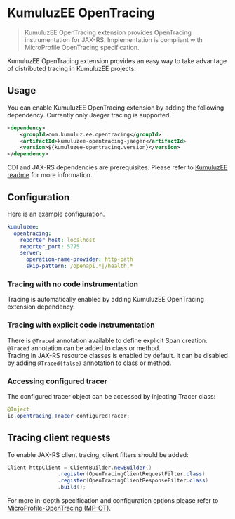 # KumuluzEE OpenTracing

> KumuluzEE OpenTracing extension provides OpenTracing instrumentation for JAX-RS. 
Implementation is compliant with MicroProfile OpenTracing specification.

KumuluzEE OpenTracing extension provides an easy way to take advantage of distributed tracing in KumuluzEE projects. 


## Usage 
You can enable KumuluzEE OpenTracing extension by adding the following dependency. Currently only Jaeger tracing is supported.
```xml
<dependency>
    <groupId>com.kumuluz.ee.opentracing</groupId>
    <artifactId>kumuluzee-opentracing-jaeger</artifactId>
    <version>${kumuluzee-opentracing.version}</version>
</dependency>
```
CDI and JAX-RS dependencies are prerequisites. 
Please refer to [KumuluzEE readme]( https://github.com/kumuluz/kumuluzee/) for more information.

## Configuration
Here is an example configuration.
```yaml
kumuluzee:
  opentracing:
    reporter_host: localhost
    reporter_port: 5775
    server:
      operation-name-provider: http-path
      skip-pattern: /openapi.*|/health.*
```

### Tracing with no code instrumentation
Tracing is automatically enabled by adding KumuluzEE OpenTracing extension dependency.

### Tracing with explicit code instrumentation
There is `@Traced` annotation available to define explicit Span creation. 
`@Traced` annotation can be added to class or method.\
Tracing in JAX-RS resource classes is enabled by default. 
It can be disabled by adding `@Traced(false)` annotation 
to class or method.

### Accessing configured tracer
The configured tracer object can be accessed by injecting Tracer class:
```java
@Inject
io.opentracing.Tracer configuredTracer;
```


## Tracing client requests
To enable JAX-RS client tracing, client filters should be 
added:
```java
Client httpClient = ClientBuilder.newBuilder()
                .register(OpenTracingClientRequestFilter.class)
                .register(OpenTracingClientResponseFilter.class)
                .build();
```





For more in-depth specification and configuration options
please refer to [MicroProfile-OpenTracing (MP-OT)](https://github.com/eclipse/microprofile-opentracing).



